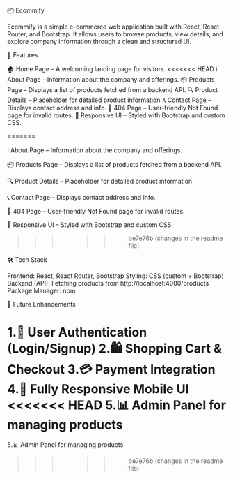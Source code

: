 📦 Ecommify

Ecommify is a simple e-commerce web application built with React, React Router, and Bootstrap. It allows users to browse products, view details, and explore company information through a clean and structured UI.


🚀 Features

🏠 Home Page – A welcoming landing page for visitors.
<<<<<<< HEAD
ℹ About Page – Information about the company and offerings.
📦 Products Page – Displays a list of products fetched from a backend API.
🔍 Product Details – Placeholder for detailed product information.
📞 Contact Page – Displays contact address and info.
🚫 404 Page – User-friendly Not Found page for invalid routes.
🎨 Responsive UI – Styled with Bootstrap and custom CSS.

=======

ℹ About Page – Information about the company and offerings.

📦 Products Page – Displays a list of products fetched from a backend API.

🔍 Product Details – Placeholder for detailed product information.

📞 Contact Page – Displays contact address and info.

🚫 404 Page – User-friendly Not Found page for invalid routes.

🎨 Responsive UI – Styled with Bootstrap and custom CSS.

>>>>>>> be7e76b (changes in the readme file)

🛠 Tech Stack

Frontend: React, React Router, Bootstrap
Styling: CSS (custom + Bootstrap)
Backend (API): Fetching products from http://localhost:4000/products
Package Manager: npm



🛒 Future Enhancements

1.🔐 User Authentication (Login/Signup)
2.🛍 Shopping Cart & Checkout
3.💳 Payment Integration
4.📱 Fully Responsive Mobile UI
<<<<<<< HEAD
5.📊 Admin Panel for managing products
=======
5.📊 Admin Panel for managing products
>>>>>>> be7e76b (changes in the readme file)
